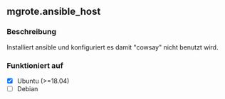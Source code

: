 ## mgrote.ansible_host

### Beschreibung
Installiert ansible und konfiguriert es damit "cowsay" nicht benutzt wird.

### Funktioniert auf
- [x] Ubuntu (>=18.04)
- [ ] Debian
